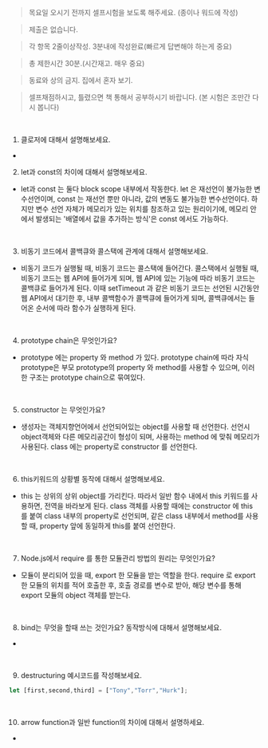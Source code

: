 > 목요일 오시기 전까지 셀프시험을 보도록 해주세요. (종이나 워드에 작성)

> 제출은 없습니다.

> 각 항목 2줄이상작성. 3분내에 작성완료(빠르게 답변해야 하는게 중요) 

> 총 제한시간 30분.(시간재고. 매우 중요)

> 동료와 상의 금지. 집에서 혼자 보기.

> 셀프채점하시고, 
틀렸으면 책 통해서 공부하시기 바랍니다. 
(본 시험은  조만간 다시 봅니다)

<br/>

1.  클로저에 대해서 설명해보세요.
    
- 
2. let과 const의 차이에 대해서 설명해보세요.

- let과 const 는 둘다 block scope 내부에서 작동한다. let 은 재선언이 불가능한 변수선언이며, const 는 재선언 뿐만 아니라, 값의 변동도 불가능한 변수선언이다. 하지만 변수 선언 자체가 메모리가 있는 위치를 참조하고 있는 원리이기에, 메모리 안에서 발생되는 '배열에서 값을 추가하는 방식'은 const 에서도 가능하다.

<br/>

3. 비동기 코드에서 콜백큐와 콜스택에 관계에 대해서 설명해보세요.

- 비동기 코드가 실행될 때, 비동기 코드는 콜스택에 들어간다. 콜스택에서 실행될 때, 비동기 코드는 웹 API에 들어가게 되며, 웹 API에 있는 기능에 따라 비동기 코드는 콜백큐로 들어가게 된다. 이때 setTimeout 과 같은 비동기 코드는 선언된 시간동안 웹 API에서 대기한 후, 내부 콜백함수가 콜백큐에 들어가게 되며, 콜백큐에서는 들어온 순서에 따라 함수가 실행하게 된다.

<br/>

4. prototype chain은 무엇인가요? 

- prototype 에는 property 와 method 가 있다. prototype chain에 따라 자식 prototype은 부모 prototype의 property 와 method를 사용할 수 있으며, 이러한 구조는 prototype chain으로 묶여있다.

<br/>

5. constructor 는 무엇인가요? 

- 생성자는 객체지향언어에서 선언되어있는 object를 사용할 때 선언한다. 선언시 object객체와 다른 메모리공간이 형성이 되며, 사용하는 method 에 맞춰 메모리가 사용된다. class 에는 property로 constructor 를 선언한다.

<br/>

6. this키워드의 상황별 동작에 대해서 설명해보세요.

- this 는 상위의 상위 object를 가리킨다. 따라서 일반 함수 내에서 this 키워드를 사용하면, 전역을 바라보게 된다. class 객체를 사용할 때에는 constructor 에 this 를 붙여 class 내부의 property로 선언되며, 같은 class 내부에서 method를 사용할 때, property 앞에 동일하게 this를 붙여 선언한다.

<br/>

7. Node.js에서 require 를 통한 모듈관리 방법의 원리는 무엇인가요? 

- 모듈이 분리되어 있을 때, export 한 모듈을 받는 역할을 한다. require 로 export 한 모듈의 위치를 적어 호출한 후, 호출 경로를 변수로 받아, 해당 변수를 통해 export 모듈의 object 객체를 받는다.

<br/>

8. bind는 무엇을 할때 쓰는 것인가요? 동작방식에 대해서 설명해보세요.

- 

<br/>

9. destructuring 예시코드를 작성해보세요.

```js
let [first,second,third] = ["Tony","Torr","Hurk"];
```

<br/>

10. arrow function과 일반 function의 차이에 대해서 설명하세요.

- 